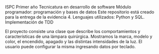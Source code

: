 ISPC 
Primer año
Tecnicatura en desarrollo de software
Módulo programador: programación y bases de datos
Este repositorio está creado para la entrega de la evidencia 4.
Lenguajes utilizados: Python y SQL. Implementación de TDD

El proyecto consiste una clase que describe los comportamientos y características de una lámpara quirúrgica. 
Mostramos la marca, modelo y color, el encendido, apagado y las distintas intensidades de la luz. 
El usuario puede configurar la misma ingresando datos por teclado.
